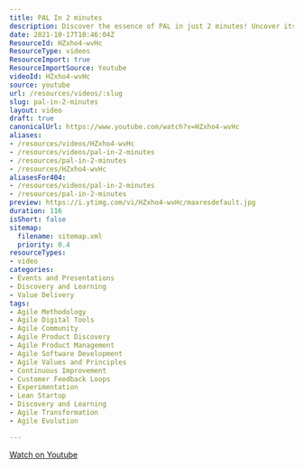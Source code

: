 ```yaml
---
title: PAL In 2 minutes
description: Discover the essence of PAL in just 2 minutes! Uncover its key features and benefits in a quick, engaging overview. Perfect for a fast-paced understanding!
date: 2021-10-17T10:46:04Z
ResourceId: HZxho4-wvHc
ResourceType: videos
ResourceImport: true
ResourceImportSource: Youtube
videoId: HZxho4-wvHc
source: youtube
url: /resources/videos/:slug
slug: pal-in-2-minutes
layout: video
draft: true
canonicalUrl: https://www.youtube.com/watch?v=HZxho4-wvHc
aliases:
- /resources/videos/HZxho4-wvHc
- /resources/videos/pal-in-2-minutes
- /resources/pal-in-2-minutes
- /resources/HZxho4-wvHc
aliasesFor404:
- /resources/videos/pal-in-2-minutes
- /resources/pal-in-2-minutes
preview: https://i.ytimg.com/vi/HZxho4-wvHc/maxresdefault.jpg
duration: 116
isShort: false
sitemap:
  filename: sitemap.xml
  priority: 0.4
resourceTypes:
- video
categories:
- Events and Presentations
- Discovery and Learning
- Value Delivery
tags:
- Agile Methodology
- Agile Digital Tools
- Agile Community
- Agile Product Discovery
- Agile Product Management
- Agile Software Development
- Agile Values and Principles
- Continuous Improvement
- Customer Feedback Loops
- Experimentation
- Lean Startup
- Discovery and Learning
- Agile Transformation
- Agile Evolution

---
```

 [Watch on Youtube](https://www.youtube.com/watch?v=HZxho4-wvHc)
